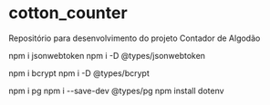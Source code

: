 # cotton_counter
Repositório para desenvolvimento do projeto Contador de Algodão


npm i jsonwebtoken
npm i -D @types/jsonwebtoken

npm i bcrypt
npm i -D @types/bcrypt

npm i pg
npm i --save-dev @types/pg
npm install dotenv